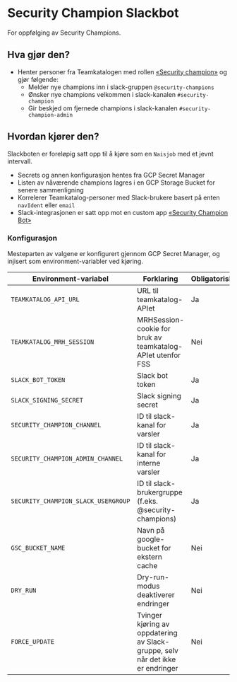# Security Champion Slackbot

For oppfølging av Security Champions.

## Hva gjør den?

- Henter personer fra Teamkatalogen med rollen [«Security champion»](https://teamkatalog.nais.adeo.no/dashboard/members/role/SECURITY_CHAMPION) og gjør følgende:
  - Melder nye champions inn i slack-gruppen `@security-champions`
  - Ønsker nye champions velkommen i slack-kanalen `#security-champion`
  - Gir beskjed om fjernede champions i slack-kanalen `#security-champion-admin`

## Hvordan kjører den?

Slackboten er foreløpig satt opp til å kjøre som en `Naisjob` med et jevnt intervall.

- Secrets og annen konfigurasjon hentes fra GCP Secret Manager
- Listen av nåværende champions lagres i en GCP Storage Bucket for senere sammenligning
- Korrelerer Teamkatalog-personer med Slack-brukere basert på enten `navIdent` eller `email`
- Slack-integrasjonen er satt opp mot en custom app [«Security Champion Bot»](https://nav-it.slack.com/apps/A02SVEV917T-security-champion-bot)

### Konfigurasjon

Mesteparten av valgene er konfigurert gjennom GCP Secret Manager, og injisert som environment-variabler ved kjøring.

| Environment-variabel                | Forklaring                                                                     | Obligatorisk | Default-verdi                          |
| ----------------------------------- | ------------------------------------------------------------------------------ | ------------ | -------------------------------------- |
| `TEAMKATALOG_API_URL`               | URL til teamkatalog-APIet                                                      | Ja           | `https://teamkatalog.nais.adeo.no/api` |
| `TEAMKATALOG_MRH_SESSION`           | MRHSession-cookie for bruk av teamkatalog-APIet utenfor FSS                    | Nei          |                                        |
| `SLACK_BOT_TOKEN`                   | Slack bot token                                                                | Ja           |                                        |
| `SLACK_SIGNING_SECRET`              | Slack signing secret                                                           | Ja           |                                        |
| `SECURITY_CHAMPION_CHANNEL`         | ID til slack-kanal for varsler                                                 | Ja           |                                        |
| `SECURITY_CHAMPION_ADMIN_CHANNEL`   | ID til slack-kanal for interne varsler                                         | Ja           |                                        |
| `SECURITY_CHAMPION_SLACK_USERGROUP` | ID til slack-brukergruppe (f.eks. @security-champions)                         | Ja           |                                        |
| `GSC_BUCKET_NAME`                   | Navn på google-bucket for ekstern cache                                        | Nei          |                                        |
| `DRY_RUN`                           | Dry-run-modus deaktiverer endringer                                            | Nei          | `false`                                |
| `FORCE_UPDATE`                      | Tvinger kjøring av oppdatering av Slack-gruppe, selv når det ikke er endringer | Nei          | `false`                                |
